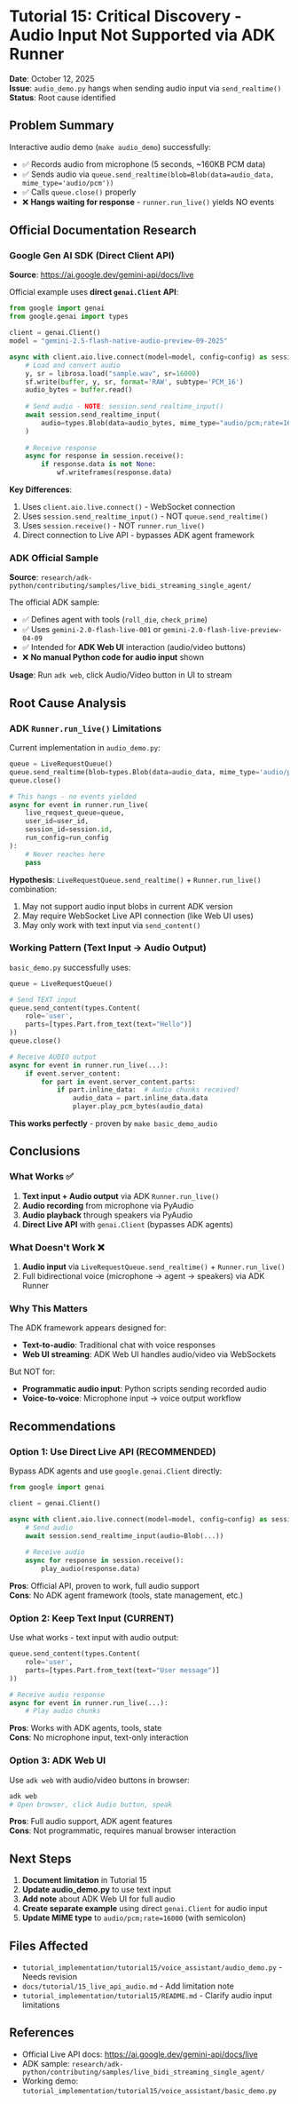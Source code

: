 # Tutorial 15: Critical Discovery - Audio Input Not Supported via ADK Runner

**Date**: October 12, 2025  
**Issue**: `audio_demo.py` hangs when sending audio input via `send_realtime()`  
**Status**: Root cause identified

## Problem Summary

Interactive audio demo (`make audio_demo`) successfully:
- ✅ Records audio from microphone (5 seconds, ~160KB PCM data)
- ✅ Sends audio via `queue.send_realtime(blob=Blob(data=audio_data, mime_type='audio/pcm'))`
- ✅ Calls `queue.close()` properly
- ❌ **Hangs waiting for response** - `runner.run_live()` yields NO events

## Official Documentation Research

### Google Gen AI SDK (Direct Client API)

**Source**: https://ai.google.dev/gemini-api/docs/live

Official example uses **direct `genai.Client` API**:

```python
from google import genai
from google.genai import types

client = genai.Client()
model = "gemini-2.5-flash-native-audio-preview-09-2025"

async with client.aio.live.connect(model=model, config=config) as session:
    # Load and convert audio
    y, sr = librosa.load("sample.wav", sr=16000)
    sf.write(buffer, y, sr, format='RAW', subtype='PCM_16')
    audio_bytes = buffer.read()
    
    # Send audio - NOTE: session.send_realtime_input()
    await session.send_realtime_input(
        audio=types.Blob(data=audio_bytes, mime_type="audio/pcm;rate=16000")
    )
    
    # Receive response
    async for response in session.receive():
        if response.data is not None:
            wf.writeframes(response.data)
```

**Key Differences**:
1. Uses `client.aio.live.connect()` - WebSocket connection
2. Uses `session.send_realtime_input()` - NOT `queue.send_realtime()`
3. Uses `session.receive()` - NOT `runner.run_live()`
4. Direct connection to Live API - bypasses ADK agent framework

### ADK Official Sample

**Source**: `research/adk-python/contributing/samples/live_bidi_streaming_single_agent/`

The official ADK sample:
- ✅ Defines agent with tools (`roll_die`, `check_prime`)
- ✅ Uses `gemini-2.0-flash-live-001` or `gemini-2.0-flash-live-preview-04-09`
- ✅ Intended for **ADK Web UI** interaction (audio/video buttons)
- ❌ **No manual Python code for audio input** shown

**Usage**: Run `adk web`, click Audio/Video button in UI to stream

## Root Cause Analysis

### ADK `Runner.run_live()` Limitations

Current implementation in `audio_demo.py`:
```python
queue = LiveRequestQueue()
queue.send_realtime(blob=types.Blob(data=audio_data, mime_type='audio/pcm'))
queue.close()

# This hangs - no events yielded
async for event in runner.run_live(
    live_request_queue=queue,
    user_id=user_id,
    session_id=session.id,
    run_config=run_config
):
    # Never reaches here
    pass
```

**Hypothesis**: `LiveRequestQueue.send_realtime()` + `Runner.run_live()` combination:
1. May not support audio input blobs in current ADK version
2. May require WebSocket Live API connection (like Web UI uses)
3. May only work with text input via `send_content()`

### Working Pattern (Text Input → Audio Output)

`basic_demo.py` successfully uses:
```python
queue = LiveRequestQueue()

# Send TEXT input
queue.send_content(types.Content(
    role='user',
    parts=[types.Part.from_text(text="Hello")]
))
queue.close()

# Receive AUDIO output
async for event in runner.run_live(...):
    if event.server_content:
        for part in event.server_content.parts:
            if part.inline_data:  # Audio chunks received!
                audio_data = part.inline_data.data
                player.play_pcm_bytes(audio_data)
```

**This works perfectly** - proven by `make basic_demo_audio`

## Conclusions

### What Works ✅
1. **Text input + Audio output** via ADK `Runner.run_live()`
2. **Audio recording** from microphone via PyAudio
3. **Audio playback** through speakers via PyAudio
4. **Direct Live API** with `genai.Client` (bypasses ADK agents)

### What Doesn't Work ❌
1. **Audio input** via `LiveRequestQueue.send_realtime()` + `Runner.run_live()`
2. Full bidirectional voice (microphone → agent → speakers) via ADK Runner

### Why This Matters

The ADK framework appears designed for:
- **Text-to-audio**: Traditional chat with voice responses
- **Web UI streaming**: ADK Web UI handles audio/video via WebSockets

But NOT for:
- **Programmatic audio input**: Python scripts sending recorded audio
- **Voice-to-voice**: Microphone input → voice output workflow

## Recommendations

### Option 1: Use Direct Live API (RECOMMENDED)
Bypass ADK agents and use `google.genai.Client` directly:

```python
from google import genai

client = genai.Client()

async with client.aio.live.connect(model=model, config=config) as session:
    # Send audio
    await session.send_realtime_input(audio=Blob(...))
    
    # Receive audio
    async for response in session.receive():
        play_audio(response.data)
```

**Pros**: Official API, proven to work, full audio support  
**Cons**: No ADK agent framework (tools, state management, etc.)

### Option 2: Keep Text Input (CURRENT)
Use what works - text input with audio output:

```python
queue.send_content(types.Content(
    role='user',
    parts=[types.Part.from_text(text="User message")]
))

# Receive audio response
async for event in runner.run_live(...):
    # Play audio chunks
```

**Pros**: Works with ADK agents, tools, state  
**Cons**: No microphone input, text-only interaction

### Option 3: ADK Web UI
Use `adk web` with audio/video buttons in browser:

```bash
adk web
# Open browser, click Audio button, speak
```

**Pros**: Full audio support, ADK agent features  
**Cons**: Not programmatic, requires manual browser interaction

## Next Steps

1. **Document limitation** in Tutorial 15
2. **Update audio_demo.py** to use text input
3. **Add note** about ADK Web UI for full audio
4. **Create separate example** using direct `genai.Client` for audio input
5. **Update MIME type** to `audio/pcm;rate=16000` (with semicolon)

## Files Affected

- `tutorial_implementation/tutorial15/voice_assistant/audio_demo.py` - Needs revision
- `docs/tutorial/15_live_api_audio.md` - Add limitation note
- `tutorial_implementation/tutorial15/README.md` - Clarify audio input limitations

## References

- Official Live API docs: https://ai.google.dev/gemini-api/docs/live
- ADK sample: `research/adk-python/contributing/samples/live_bidi_streaming_single_agent/`
- Working demo: `tutorial_implementation/tutorial15/voice_assistant/basic_demo.py`
